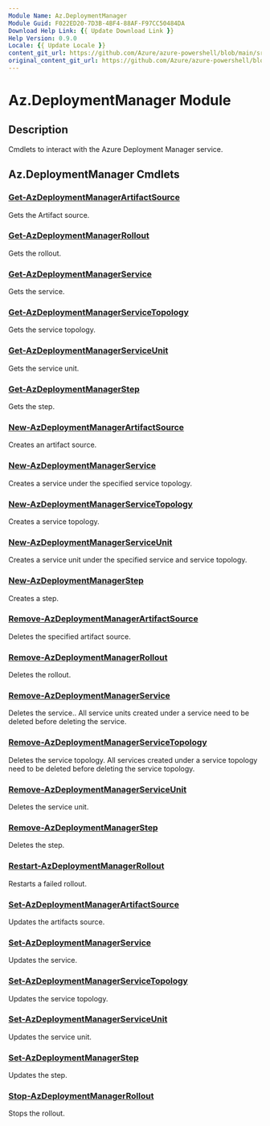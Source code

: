 ```yaml
---
Module Name: Az.DeploymentManager
Module Guid: F022ED20-7D3B-4BF4-88AF-F97CC50484DA
Download Help Link: {{ Update Download Link }}
Help Version: 0.9.0
Locale: {{ Update Locale }}
content_git_url: https://github.com/Azure/azure-powershell/blob/main/src/DeploymentManager/DeploymentManager/help/Az.DeploymentManager.md
original_content_git_url: https://github.com/Azure/azure-powershell/blob/main/src/DeploymentManager/DeploymentManager/help/Az.DeploymentManager.md
---
```


# Az.DeploymentManager Module
## Description
Cmdlets to interact with the Azure Deployment Manager service.

## Az.DeploymentManager Cmdlets
### [Get-AzDeploymentManagerArtifactSource](Get-AzDeploymentManagerArtifactSource.md)
Gets the Artifact source.

### [Get-AzDeploymentManagerRollout](Get-AzDeploymentManagerRollout.md)
Gets the rollout.

### [Get-AzDeploymentManagerService](Get-AzDeploymentManagerService.md)
Gets the service.

### [Get-AzDeploymentManagerServiceTopology](Get-AzDeploymentManagerServiceTopology.md)
Gets the service topology.

### [Get-AzDeploymentManagerServiceUnit](Get-AzDeploymentManagerServiceUnit.md)
Gets the service unit.

### [Get-AzDeploymentManagerStep](Get-AzDeploymentManagerStep.md)
Gets the step.

### [New-AzDeploymentManagerArtifactSource](New-AzDeploymentManagerArtifactSource.md)
Creates an artifact source.

### [New-AzDeploymentManagerService](New-AzDeploymentManagerService.md)
Creates a service under the specified service topology.

### [New-AzDeploymentManagerServiceTopology](New-AzDeploymentManagerServiceTopology.md)
Creates a service topology.

### [New-AzDeploymentManagerServiceUnit](New-AzDeploymentManagerServiceUnit.md)
Creates a service unit under the specified service and service topology.

### [New-AzDeploymentManagerStep](New-AzDeploymentManagerStep.md)
Creates a step.

### [Remove-AzDeploymentManagerArtifactSource](Remove-AzDeploymentManagerArtifactSource.md)
Deletes the specified artifact source.

### [Remove-AzDeploymentManagerRollout](Remove-AzDeploymentManagerRollout.md)
Deletes the rollout.

### [Remove-AzDeploymentManagerService](Remove-AzDeploymentManagerService.md)
Deletes the service.. All service units created under a service need to be deleted before deleting the service.

### [Remove-AzDeploymentManagerServiceTopology](Remove-AzDeploymentManagerServiceTopology.md)
Deletes the service topology. All services created under a service topology need to be deleted before deleting the service topology.

### [Remove-AzDeploymentManagerServiceUnit](Remove-AzDeploymentManagerServiceUnit.md)
Deletes the service unit.

### [Remove-AzDeploymentManagerStep](Remove-AzDeploymentManagerStep.md)
Deletes the step.

### [Restart-AzDeploymentManagerRollout](Restart-AzDeploymentManagerRollout.md)
Restarts a failed rollout.

### [Set-AzDeploymentManagerArtifactSource](Set-AzDeploymentManagerArtifactSource.md)
Updates the artifacts source.

### [Set-AzDeploymentManagerService](Set-AzDeploymentManagerService.md)
Updates the service.

### [Set-AzDeploymentManagerServiceTopology](Set-AzDeploymentManagerServiceTopology.md)
Updates the service topology.

### [Set-AzDeploymentManagerServiceUnit](Set-AzDeploymentManagerServiceUnit.md)
Updates the service unit.

### [Set-AzDeploymentManagerStep](Set-AzDeploymentManagerStep.md)
Updates the step.

### [Stop-AzDeploymentManagerRollout](Stop-AzDeploymentManagerRollout.md)
Stops the rollout.

